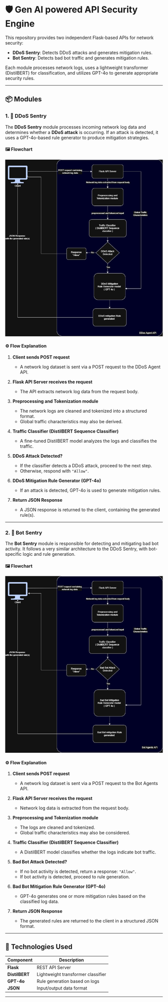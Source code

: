# 🛡️ Gen AI powered API Security Engine

This repository provides two independent Flask-based APIs for network security:

- **DDoS Sentry**: Detects DDoS attacks and generates mitigation rules.
- **Bot Sentry**: Detects bad bot traffic and generates mitigation rules.

Each module processes network logs, uses a lightweight transformer (DistilBERT) for classification, and utilizes GPT-4o to generate appropriate security rules.

---

## 📦 Modules

### 1. 🚨 DDoS Sentry

The **DDoS Sentry** module processes incoming network log data and determines whether a **DDoS attack** is occurring. If an attack is detected, it uses a GPT-4o-based rule generator to produce mitigation strategies.

#### 🖼️ Flowchart

<img src="./DDoS Sentry.jpg" width="600" />

#### ⚙️ Flow Explanation

1. **Client sends POST request**  
   - A network log dataset is sent via a POST request to the DDoS Agent API.

2. **Flask API Server receives the request**  
   - The API extracts network log data from the request body.

3. **Preprocessing and Tokenization module**  
   - The network logs are cleaned and tokenized into a structured format.
   - Global traffic characteristics may also be derived.

4. **Traffic Classifier (DistilBERT Sequence Classifier)**  
   - A fine-tuned DistilBERT model analyzes the logs and classifies the traffic.

5. **DDoS Attack Detected?**  
   - If the classifier detects a DDoS attack, proceed to the next step.
   - Otherwise, respond with `"Allow"`.

6. **DDoS Mitigation Rule Generator (GPT-4o)**  
   - If an attack is detected, GPT-4o is used to generate mitigation rules.

7. **Return JSON Response**  
   - A JSON response is returned to the client, containing the generated rule(s).

---

### 2. 🤖 Bot Sentry

The **Bot Sentry** module is responsible for detecting and mitigating bad bot activity. It follows a very similar architecture to the DDoS Sentry, with bot-specific logic and rule generation.

#### 🖼️ Flowchart

<img src="./Bot Sentry.jpg" width="600" />

#### ⚙️ Flow Explanation

1. **Client sends POST request**  
   - A network log dataset is sent via a POST request to the Bot Agents API.

2. **Flask API Server receives the request**  
   - Network log data is extracted from the request body.

3. **Preprocessing and Tokenization module**  
   - The logs are cleaned and tokenized.
   - Global traffic characteristics may also be considered.

4. **Traffic Classifier (DistilBERT Sequence Classifier)**  
   - A DistilBERT model classifies whether the logs indicate bot traffic.

5. **Bad Bot Attack Detected?**  
   - If no bot activity is detected, return a response: `"Allow"`.
   - If bot activity is detected, proceed to rule generation.

6. **Bad Bot Mitigation Rule Generator (GPT-4o)**  
   - GPT-4o generates one or more mitigation rules based on the classified log data.

7. **Return JSON Response**  
   - The generated rules are returned to the client in a structured JSON format.

---

## 🧰 Technologies Used

| Component               | Description                        |
|------------------------|------------------------------------|
| **Flask**              | REST API Server                    |
| **DistilBERT**         | Lightweight transformer classifier |
| **GPT-4o**             | Rule generation based on logs      |
| **JSON**               | Input/output data format           |

---
